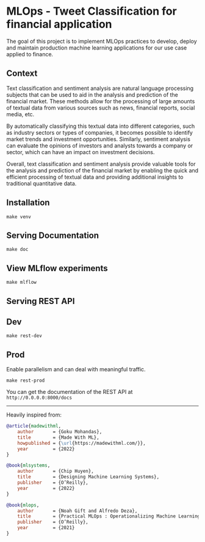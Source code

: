 # MLOps - Tweet Classification for financial application

The goal of this project is to implement MLOps practices to develop, deploy and maintain production machine learning applications for our use case applied to finance.

## Context

Text classification and sentiment analysis are natural language processing subjects that can be used to aid in the analysis and prediction of the financial market. These methods allow for the processing of large amounts of textual data from various sources such as news, financial reports, social media, etc.

By automatically classifying this textual data into different categories, such as industry sectors or types of companies, it becomes possible to identify market trends and investment opportunities. Similarly, sentiment analysis can evaluate the opinions of investors and analysts towards a company or sector, which can have an impact on investment decisions.

Overall, text classification and sentiment analysis provide valuable tools for the analysis and prediction of the financial market by enabling the quick and efficient processing of textual data and providing additional insights to traditional quantitative data.

## Installation

```
make venv
```

## Serving Documentation 

```
make doc
```

## View MLflow experiments 

```
make mlflow
```

## Serving REST API 

## Dev

```
make rest-dev
```

## Prod 

Enable parallelism and can deal with meaningful traffic. 

```
make rest-prod
```

You can get the documentation of the REST API at ```http://0.0.0.0:8000/docs```

<hr>
<!-- Citation -->
Heavily inspired from:

```bibtex
@article{madewithml,
    author       = {Goku Mohandas},
    title        = {Made With ML},
    howpublished = {\url{https://madewithml.com/}},
    year         = {2022}
}

@book{mlsystems,
    author       = {Chip Huyen},
    title        = {Designing Machine Learning Systems},
    publisher    = {O’Reilly},
    year         = {2022}
}

@book{mlops,
    author       = {Noah Gift and Alfredo Deza},
    title        = {Practical MLOps : Operationalizing Machine Learning Models},
    publisher    = {O’Reilly},
    year         = {2021}
}
```
